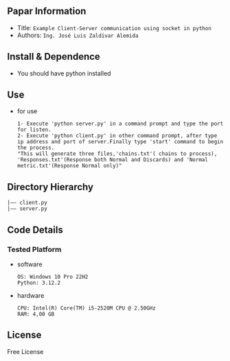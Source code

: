## Papar Information
- Title:  `Example Client-Server communication using socket in python`
- Authors:  `Ing. José Luis Zaldivar Alemida`

## Install & Dependence
- You should have python installed

## Use
- for use
  ```
  1- Execute 'python server.py' in a command prompt and type the port for listen.
  2- Execute 'python client.py' in other command prompt, after type ip address and port of server.Finally type 'start' command to begin the process.
  "This will generate three files,'chains.txt'( chains to process), 'Responses.txt'(Response both Normal and Discards) and 'Normal metric.txt'(Response Normal only)"
  ```


## Directory Hierarchy
```
|—— client.py
|—— server.py

```
## Code Details
### Tested Platform
- software
  ```
  OS: Windows 10 Pro 22H2
  Python: 3.12.2
  ```
- hardware
  ```
  CPU: Intel(R) Core(TM) i5-2520M CPU @ 2.50GHz
  RAM: 4,00 GB
  ```
## License
Free License